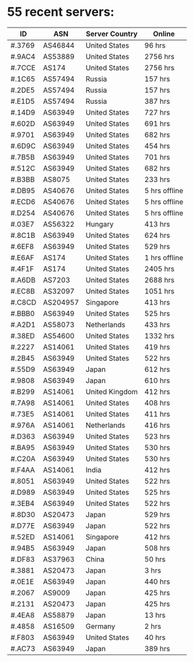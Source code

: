 # 55 recent servers:

| ID | ASN | Server Country | Online |
| ------ | ------ | ------ | ------ |
| #.3769 | AS46844 | United States | 96 hrs |
| #.9AC4 | AS53889 | United States | 2756 hrs |
| #.7CCE | AS174 | United States | 2756 hrs |
| #.1C65 | AS57494 | Russia | 157 hrs |
| #.2DE5 | AS57494 | Russia | 157 hrs |
| #.E1D5 | AS57494 | Russia | 387 hrs |
| #.14D9 | AS63949 | United States | 727 hrs |
| #.602D | AS63949 | United States | 691 hrs |
| #.9701 | AS63949 | United States | 682 hrs |
| #.6D9C | AS63949 | United States | 454 hrs |
| #.7B5B | AS63949 | United States | 701 hrs |
| #.512C | AS63949 | United States | 682 hrs |
| #.B3BB | AS8075 | United States | 233 hrs |
| #.DB95 | AS40676 | United States | 5 hrs offline |
| #.ECD6 | AS40676 | United States | 5 hrs offline |
| #.D254 | AS40676 | United States | 5 hrs offline |
| #.03E7 | AS56322 | Hungary | 413 hrs |
| #.8C1B | AS63949 | United States | 624 hrs |
| #.6EF8 | AS63949 | United States | 529 hrs |
| #.E6AF | AS174 | United States | 1 hrs offline |
| #.4F1F | AS174 | United States | 2405 hrs |
| #.A6DB | AS7203 | United States | 2688 hrs |
| #.EC8B | AS32097 | United States | 1051 hrs |
| #.C8CD | AS204957 | Singapore | 413 hrs |
| #.BBB0 | AS63949 | United States | 525 hrs |
| #.A2D1 | AS58073 | Netherlands | 433 hrs |
| #.38ED | AS54600 | United States | 1332 hrs |
| #.2227 | AS14061 | United States | 419 hrs |
| #.2B45 | AS63949 | United States | 522 hrs |
| #.55D9 | AS63949 | Japan | 612 hrs |
| #.9808 | AS63949 | Japan | 610 hrs |
| #.B299 | AS14061 | United Kingdom | 412 hrs |
| #.7A98 | AS14061 | United States | 408 hrs |
| #.73E5 | AS14061 | United States | 411 hrs |
| #.976A | AS14061 | Netherlands | 416 hrs |
| #.D363 | AS63949 | United States | 523 hrs |
| #.BA95 | AS63949 | United States | 530 hrs |
| #.C20A | AS63949 | United States | 530 hrs |
| #.F4AA | AS14061 | India | 412 hrs |
| #.8051 | AS63949 | United States | 522 hrs |
| #.D989 | AS63949 | United States | 525 hrs |
| #.3EB4 | AS63949 | United States | 522 hrs |
| #.8D30 | AS20473 | Japan | 529 hrs |
| #.D77E | AS63949 | Japan | 522 hrs |
| #.52ED | AS14061 | Singapore | 412 hrs |
| #.94B5 | AS63949 | Japan | 508 hrs |
| #.DF83 | AS37963 | China | 50 hrs |
| #.3881 | AS20473 | Japan | 3 hrs |
| #.0E1E | AS63949 | Japan | 440 hrs |
| #.2067 | AS9009 | Japan | 425 hrs |
| #.2131 | AS20473 | Japan | 425 hrs |
| #.4EA8 | AS58879 | Japan | 13 hrs |
| #.4858 | AS16509 | Germany | 2 hrs |
| #.F803 | AS63949 | United States | 40 hrs |
| #.AC73 | AS63949 | Japan | 389 hrs |

